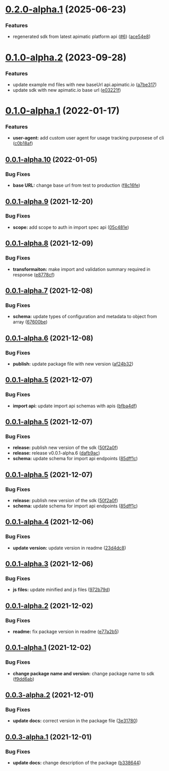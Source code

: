 # [0.2.0-alpha.1](https://github.com/apimatic/apimatic-sdk-for-js/compare/v0.1.0-alpha.2...v0.2.0-alpha.1) (2025-06-23)


### Features

* regenerated sdk from latest apimatic platform api ([#6](https://github.com/apimatic/apimatic-sdk-for-js/issues/6)) ([ace54e8](https://github.com/apimatic/apimatic-sdk-for-js/commit/ace54e80f1b229c6fc920809550dede3c98c8318))

# [0.1.0-alpha.2](https://github.com/apimatic/apimatic-sdk-for-js/compare/v0.1.0-alpha.1...v0.1.0-alpha.2) (2023-09-28)


### Features

* update example md files with new baseUrl api.apimatic.io ([a7be317](https://github.com/apimatic/apimatic-sdk-for-js/commit/a7be3170a37fc4fc670aa5b1717b3cd1bf019b6e))
* update sdk with new apimatic.io base url ([e03221f](https://github.com/apimatic/apimatic-sdk-for-js/commit/e03221fb0c7c8455e5065c63f40d7110d5156360))

# [0.1.0-alpha.1](https://github.com/apimatic/apimatic-sdk-for-js/compare/v0.0.1-alpha.10...v0.1.0-alpha.1) (2022-01-17)


### Features

* **user-agent:** add custom user agent for usage tracking purposese of cli ([c0b18af](https://github.com/apimatic/apimatic-sdk-for-js/commit/c0b18af21d7c19847f1287debcf3dc0b3765792e))

## [0.0.1-alpha.10](https://github.com/apimatic/apimatic-sdk-for-js/compare/v0.0.1-alpha.9...v0.0.1-alpha.10) (2022-01-05)


### Bug Fixes

* **base URL:** change base url from test to production ([f8c16fe](https://github.com/apimatic/apimatic-sdk-for-js/commit/f8c16fef709809f4747cb5bb6811e815cb11e935))

## [0.0.1-alpha.9](https://github.com/apimatic/apimatic-sdk-for-js/compare/v0.0.1-alpha.8...v0.0.1-alpha.9) (2021-12-20)


### Bug Fixes

* **scope:** add scope to auth in import spec api ([05c481e](https://github.com/apimatic/apimatic-sdk-for-js/commit/05c481ebfe05e5171323f441a75d406048ea6e33))

## [0.0.1-alpha.8](https://github.com/apimatic/apimatic-sdk-for-js/compare/v0.0.1-alpha.7...v0.0.1-alpha.8) (2021-12-09)


### Bug Fixes

* **transformaiton:** make import and validation summary required in response ([e8778cf](https://github.com/apimatic/apimatic-sdk-for-js/commit/e8778cfa62d04e714108f029f5d0a24cf325ebf0))

## [0.0.1-alpha.7](https://github.com/apimatic/apimatic-sdk-for-js/compare/v0.0.1-alpha.6...v0.0.1-alpha.7) (2021-12-08)


### Bug Fixes

* **schema:** update types of configuration and metadata to object from array ([67600be](https://github.com/apimatic/apimatic-sdk-for-js/commit/67600be2ae2a1b22ec4aa8d0530c8478a30b019a))

## [0.0.1-alpha.6](https://github.com/apimatic/apimatic-sdk-for-js/compare/v0.0.1-alpha.5...v0.0.1-alpha.6) (2021-12-08)


### Bug Fixes

* **publish:** update package file with new version ([af24b32](https://github.com/apimatic/apimatic-sdk-for-js/commit/af24b32fafcb037aa599d59c7f9851edaa1e23cb))

## [0.0.1-alpha.5](https://github.com/apimatic/apimatic-sdk-for-js/compare/v0.0.1-alpha.4...v0.0.1-alpha.5) (2021-12-07)


### Bug Fixes

* **import api:** update import api schemas with apis ([bfba4df](https://github.com/apimatic/apimatic-sdk-for-js/commit/bfba4df29f764520849d45caf518bfaccd161415))

## [0.0.1-alpha.5](https://github.com/apimatic/apimatic-sdk-for-js/compare/v0.0.1-alpha.4...v0.0.1-alpha.5) (2021-12-07)


### Bug Fixes

* **release:** publish new version of the sdk ([50f2a0f](https://github.com/apimatic/apimatic-sdk-for-js/commit/50f2a0fcf2bd932dfb4c1d8d0470e73c0b94012c))
* **release:** release v0.0.1-alpha.6 ([dafb9ac](https://github.com/apimatic/apimatic-sdk-for-js/commit/dafb9ace1b061f70511d7e02b53cb1635513358e))
* **schema:** update schema for import api endpoints ([85dff1c](https://github.com/apimatic/apimatic-sdk-for-js/commit/85dff1c9c548c43d20d81e93ef930d843cff34a3))

## [0.0.1-alpha.5](https://github.com/apimatic/apimatic-sdk-for-js/compare/v0.0.1-alpha.4...v0.0.1-alpha.5) (2021-12-07)


### Bug Fixes

* **release:** publish new version of the sdk ([50f2a0f](https://github.com/apimatic/apimatic-sdk-for-js/commit/50f2a0fcf2bd932dfb4c1d8d0470e73c0b94012c))
* **schema:** update schema for import api endpoints ([85dff1c](https://github.com/apimatic/apimatic-sdk-for-js/commit/85dff1c9c548c43d20d81e93ef930d843cff34a3))

## [0.0.1-alpha.4](https://github.com/apimatic/apimatic-sdk-for-js/compare/v0.0.1-alpha.3...v0.0.1-alpha.4) (2021-12-06)


### Bug Fixes

* **update version:** update version in readme ([23d4dc8](https://github.com/apimatic/apimatic-sdk-for-js/commit/23d4dc82930f4efc34805dfdbdb2bcafe0aef211))

## [0.0.1-alpha.3](https://github.com/apimatic/apimatic-sdk-for-js/compare/v0.0.1-alpha.2...v0.0.1-alpha.3) (2021-12-06)


### Bug Fixes

* **js files:** update minified and js files ([972b79d](https://github.com/apimatic/apimatic-sdk-for-js/commit/972b79d1b975b0be1bc9134f85420bc3c89bbdeb))

## [0.0.1-alpha.2](https://github.com/apimatic/apimatic-sdk-for-js/compare/v0.0.1-alpha.1...v0.0.1-alpha.2) (2021-12-02)


### Bug Fixes

* **readme:** fix package version in readme ([e77a2b5](https://github.com/apimatic/apimatic-sdk-for-js/commit/e77a2b58faf7043eadc5ce8ac595b0cd9633f39f))

## [0.0.1-alpha.1](https://github.com/apimatic/apimatic-sdk-for-js/compare/v0.0.0...v0.0.1-alpha.1) (2021-12-02)


### Bug Fixes

* **change package name and version:** change package name to sdk ([f9dd6ab](https://github.com/apimatic/apimatic-sdk-for-js/commit/f9dd6ab30e92213eff43a34af40b83e793cd5ba1))

## [0.0.3-alpha.2](https://github.com/apimatic/apimatic-sdk-for-js/compare/v0.0.3-alpha.1...v0.0.3-alpha.2) (2021-12-01)


### Bug Fixes

* **update docs:** correct version in the package file ([3e31780](https://github.com/apimatic/apimatic-sdk-for-js/commit/3e31780a2717ead1127e342947c58049a136451d))

## [0.0.3-alpha.1](https://github.com/apimatic/apimatic-sdk-for-js/compare/v0.0.2...v0.0.3-alpha.1) (2021-12-01)


### Bug Fixes

* **update docs:** change description of the package ([b338644](https://github.com/apimatic/apimatic-sdk-for-js/commit/b33864401de711c4e8a2709c13157831ef5676e2))
